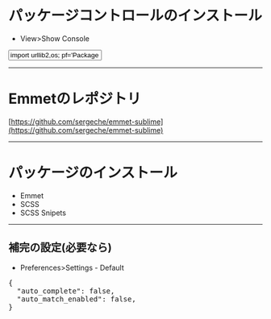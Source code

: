 ﻿# パッケージコントロールのインストール

- View>Show Console
<input type="text" value="import urllib2,os; pf='Package Control.sublime-package'; ipp=sublime.installed_packages_path(); os.makedirs(ipp) if not os.path.exists(ipp) else None; urllib2.install_opener(urllib2.build_opener(urllib2.ProxyHandler())); open(os.path.join(ipp,pf),'wb').write(urllib2.urlopen('http://sublime.wbond.net/'+pf.replace(' ','%20')).read()); print 'Please restart Sublime Text to finish installation'" />

---

# Emmetのレポジトリ

[https://github.com/sergeche/emmet-sublime](https://github.com/sergeche/emmet-sublime)

---

# パッケージのインストール

- Emmet
- SCSS
- SCSS Snipets

---

## 補完の設定(必要なら)

- Preferences>Settings - Default

<pre>{
  "auto_complete": false,
  "auto_match_enabled": false,
}</pre>




